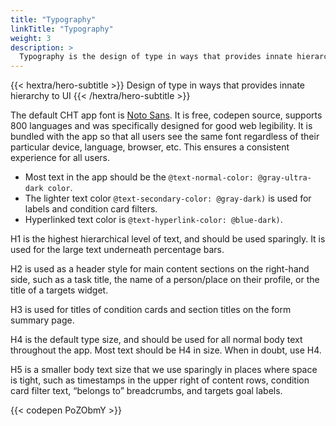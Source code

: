 ```yaml
---
title: "Typography"
linkTitle: "Typography"
weight: 3
description: >
  Typography is the design of type in ways that provides innate hierarchy to UI
---
```


{{< hextra/hero-subtitle >}}
  Design of type in ways that provides innate hierarchy to UI
{{< /hextra/hero-subtitle >}}

The default CHT app font is [Noto Sans](https://www.google.com/get/noto/). It is free, codepen source, supports 800 languages and was specifically designed for good web legibility. It is bundled with the app so that all users see the same font regardless of their particular device, language, browser, etc. This ensures a consistent experience for all users.

* Most text in the app should be the `@text-normal-color: @gray-ultra-dark color`.
* The lighter text color `@text-secondary-color: @gray-dark)` is used for labels and condition card filters.
* Hyperlinked text color is `@text-hyperlink-color: @blue-dark)`. 

H1 is the highest hierarchical level of text, and should be used sparingly. It is used for the large text underneath percentage bars.

H2 is used as a header style for main content sections on the right-hand side, such as a task title, the name of a person/place on their profile, or the title of a targets widget.

H3 is used for titles of condition cards and section titles on the form summary page.

H4 is the default type size, and should be used for all normal body text throughout the app. Most text should be H4 in size. When in doubt, use H4.

H5 is a smaller body text size that we use sparingly in places where space is tight, such as timestamps in the upper right of content rows, condition card filter text, “belongs to” breadcrumbs, and targets goal labels.

{{< codepen PoZObmY >}}

